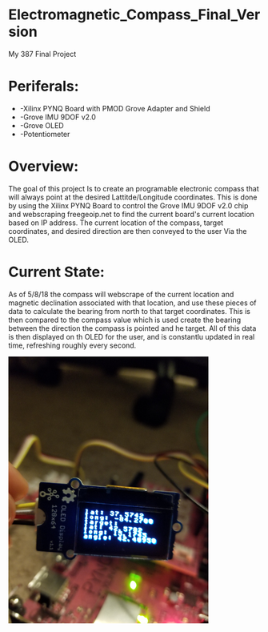 # Electromagnetic_Compass_Final_Version
My 387 Final Project

# Periferals:
* -Xilinx PYNQ Board with PMOD Grove Adapter and Shield
* -Grove IMU 9DOF v2.0
* -Grove OLED
* -Potentiometer

# Overview:
The goal of this project Is to create an programable electronic compass that will always point at the desired 
Lattitde/Longitude coordinates. This is done by using the Xilinx PYNQ Board to control the Grove IMU 9DOF v2.0
chip and webscraping freegeoip.net to find the current board's current location based on IP address. The current location of the compass,
target coordinates, and desired direction are then conveyed to the user Via the OLED.

# Current State:
As of 5/8/18 the compass will webscrape of the current location and magnetic declination associated with that location, and use these
pieces of data to calculate the bearing from north to that target coordinates. This is then compared to the compass value which is used
create the bearing between the direction the compass is pointed and he target. All of this data is then displayed on th OLED for the user,
and is constantlu updated in real time, refreshing roughly every second.

<img src="https://github.com/NickyNocerino/Electromagnetic_Compass_Final_Version/blob/master/20180508_232018.jpg" width="400">
